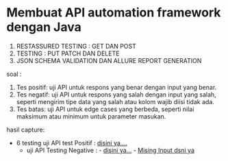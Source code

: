 # Membuat API automation framework dengan Java

1. RESTASSURED TESTING :
   GET DAN POST
2. TESTING :
   PUT PATCH DAN DELETE
3. JSON SCHEMA VALIDATION DAN ALLURE REPORT GENERATION

soal :
1. Tes positif: uji API untuk respons yang benar dengan input yang benar.
2. Tes negatif: uji API untuk respons yang salah dengan input yang salah, seperti mengirim tipe data yang salah atau kolom wajib diisi tidak ada.
3. Tes batas: uji API untuk edge cases yang berbeda, seperti nilai maksimum atau minimum untuk parameter masukan.


hasil capture:
- 6 testing uji API test Positif : [disini ya....](https://drive.google.com/file/d/1T8lp5kO5ldC3_XKk8h4l8uJX9629j1fW/view?usp=sharing)
  - uji API Testing Negative : - [disini ya...](https://drive.google.com/file/d/1qtuo1u_zPszBmkBFhv9eZE_Z_-2EaOfd/view?usp=sharing)
                               - [Mising Input dsni ya](https://drive.google.com/file/d/178RkxTQUx_cOSuQ1-hVmEwcsiEnUe7Rd/view?usp=sharing)